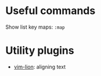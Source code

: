 # Useful commands
Show list key maps: `:map`

# Utility plugins
+ [vim-lion](https://github.com/tommcdo/vim-lion): aligning text

